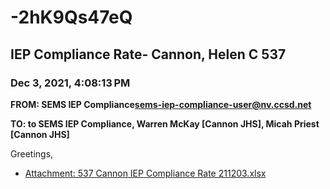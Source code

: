 # -2hK9Qs47eQ
## IEP Compliance Rate- Cannon, Helen C 537
### Dec 3, 2021, 4:08:13 PM
**FROM: SEMS IEP Compliance<sems-iep-compliance-user@nv.ccsd.net>**

**TO: to SEMS IEP Compliance, Warren McKay [Cannon JHS], Micah Priest [Cannon JHS]**


Greetings,  





* [Attachment: 537 Cannon IEP Compliance Rate 211203.xlsx](-2hK9Qs47eQ-attachment-1.xlsx)

